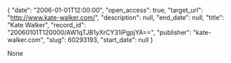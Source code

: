 {
  "date": "2006-01-01T12:00:00", 
  "open_access": true, 
  "target_url": "http://www.kate-walker.com/", 
  "description": null, 
  "end_date": null, 
  "title": "Kate Walker", 
  "record_id": "20060101T120000/AW1qTJB1yXrCY31iPgpjYA==", 
  "publisher": "kate-walker.com", 
  "slug": 60293193, 
  "start_date": null
}

None